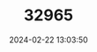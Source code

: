 ---
title: "32965"
category: "Behaimia cubensis"
draft: false
date: 2024-02-22 13:03:50
languages:
  Spanish; Castilian: ["Guayacán Amarillo", "Guayacán Blanco", "Guayacancillo", "Guayacancillo de Costa", "Rana", "Rana Macho", "Ciruelillo"]
---